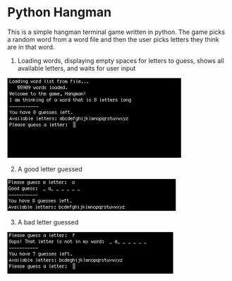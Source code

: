 # Python Hangman

This is a simple hangman terminal game written in python. The game picks a random word from a word file and then the user picks letters they think are in that word.

1. Loading words, displaying empty spaces for letters to guess, shows all available letters, and waits for user input

![Game Start](./images/start.png)

2. A good letter guessed

![Good Letter](./images/good.png)

3. A bad letter guessed

![Bad Letter](./images/bad.png)
